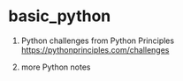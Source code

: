 # basic_python
1. Python challenges from Python Principles 
https://pythonprinciples.com/challenges 

2. more Python notes
